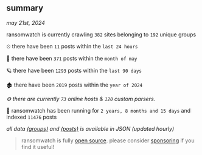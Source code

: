 
## summary
_may 21st, 2024_

ransomwatch is currently crawling `382` sites belonging to `192` unique groups

⏲ there have been `11` posts within the `last 24 hours`

🦈 there have been `371` posts within the `month of may`

🪐 there have been `1293` posts within the `last 90 days`

🏚 there have been `2019` posts within the `year of 2024`

_⚙️ there are currently `73` online hosts & `120` custom parsers._

🦕 ransomwatch has been running for `2 years, 8 months and 15 days` and indexed `11476` posts

_all data  [(groups)](http://ransomwhat.telemetry.ltd/groups) and [(posts)](http://ransomwhat.telemetry.ltd/posts) is available in JSON (updated hourly)_

> ransomwatch is fully [open source](https://github.com/joshhighet/ransomwatch#ransomwatch--). please consider [sponsoring](https://github.com/sponsors/joshhighet) if you find it useful!
